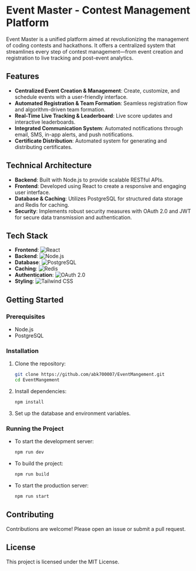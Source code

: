 # Event Master - Contest Management Platform

Event Master is a unified platform aimed at revolutionizing the management of coding contests and hackathons. It offers a centralized system that streamlines every step of contest management—from event creation and registration to live tracking and post-event analytics.

## Features

- **Centralized Event Creation & Management**: Create, customize, and schedule events with a user-friendly interface.
- **Automated Registration & Team Formation**: Seamless registration flow and algorithm-driven team formation.
- **Real-Time Live Tracking & Leaderboard**: Live score updates and interactive leaderboards.
- **Integrated Communication System**: Automated notifications through email, SMS, in-app alerts, and push notifications.
- **Certificate Distribution**: Automated system for generating and distributing certificates.

## Technical Architecture

- **Backend**: Built with Node.js to provide scalable RESTful APIs.
- **Frontend**: Developed using React to create a responsive and engaging user interface.
- **Database & Caching**: Utilizes PostgreSQL for structured data storage and Redis for caching.
- **Security**: Implements robust security measures with OAuth 2.0 and JWT for secure data transmission and authentication.

## Tech Stack

- **Frontend**: ![React](https://img.shields.io/badge/React-20232A?style=for-the-badge&logo=react&logoColor=61DAFB)
- **Backend**: ![Node.js](https://img.shields.io/badge/Node.js-43853D?style=for-the-badge&logo=node.js&logoColor=white)
- **Database**: ![PostgreSQL](https://img.shields.io/badge/PostgreSQL-316192?style=for-the-badge&logo=postgresql&logoColor=white)
- **Caching**: ![Redis](https://img.shields.io/badge/Redis-DC382D?style=for-the-badge&logo=redis&logoColor=white)
- **Authentication**: ![OAuth 2.0](https://img.shields.io/badge/OAuth_2.0-3D3D3D?style=for-the-badge&logo=oauth&logoColor=white)
- **Styling**: ![Tailwind CSS](https://img.shields.io/badge/Tailwind_CSS-38B2AC?style=for-the-badge&logo=tailwind-css&logoColor=white)

## Getting Started

### Prerequisites

- Node.js
- PostgreSQL

### Installation

1. Clone the repository:
    ```sh
    git clone https://github.com/abk700007/EventMangement.git
    cd EventMangement
    ```

2. Install dependencies:
    ```sh
    npm install
    ```

3. Set up the database and environment variables.

### Running the Project

- To start the development server:
    ```sh
    npm run dev
    ```

- To build the project:
    ```sh
    npm run build
    ```

- To start the production server:
    ```sh
    npm run start
    ```

## Contributing

Contributions are welcome! Please open an issue or submit a pull request.

## License

This project is licensed under the MIT License.
